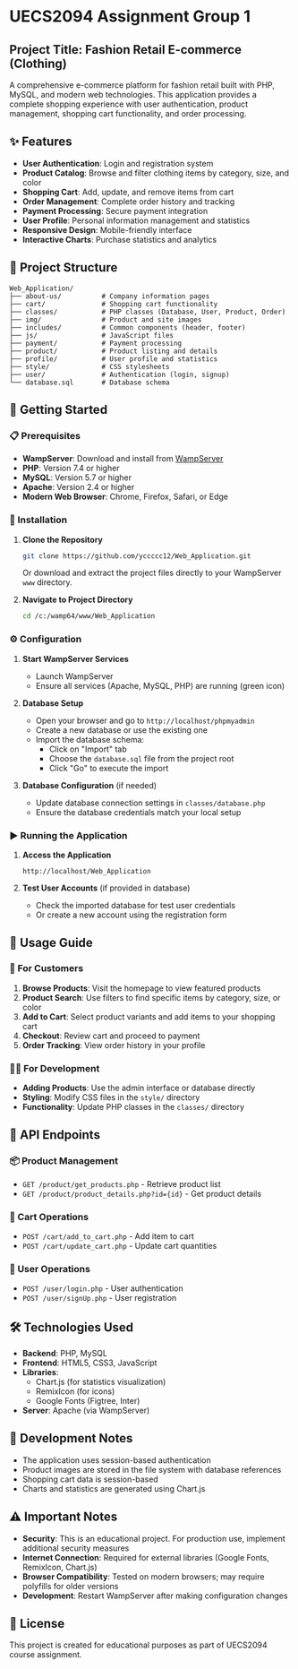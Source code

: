 # UECS2094 Assignment Group 1
## Project Title: Fashion Retail E-commerce (Clothing)

A comprehensive e-commerce platform for fashion retail built with PHP, MySQL, and modern web technologies. This application provides a complete shopping experience with user authentication, product management, shopping cart functionality, and order processing.

## ✨ Features
- **User Authentication**: Login and registration system
- **Product Catalog**: Browse and filter clothing items by category, size, and color
- **Shopping Cart**: Add, update, and remove items from cart
- **Order Management**: Complete order history and tracking
- **Payment Processing**: Secure payment integration
- **User Profile**: Personal information management and statistics
- **Responsive Design**: Mobile-friendly interface
- **Interactive Charts**: Purchase statistics and analytics

## 📁 Project Structure
```
Web_Application/
├── about-us/          # Company information pages
├── cart/              # Shopping cart functionality
├── classes/           # PHP classes (Database, User, Product, Order)
├── img/               # Product and site images
├── includes/          # Common components (header, footer)
├── js/                # JavaScript files
├── payment/           # Payment processing
├── product/           # Product listing and details
├── profile/           # User profile and statistics
├── style/             # CSS stylesheets
├── user/              # Authentication (login, signup)
└── database.sql       # Database schema
```

## 🚀 Getting Started

### 📋 Prerequisites
- **WampServer**: Download and install from [WampServer](https://www.wampserver.com/)
- **PHP**: Version 7.4 or higher
- **MySQL**: Version 5.7 or higher
- **Apache**: Version 2.4 or higher
- **Modern Web Browser**: Chrome, Firefox, Safari, or Edge

### 💾 Installation

1. **Clone the Repository**
   ```bash
   git clone https://github.com/yccccc12/Web_Application.git
   ```
   Or download and extract the project files directly to your WampServer `www` directory.

2. **Navigate to Project Directory**
   ```bash
   cd /c:/wamp64/www/Web_Application
   ```

### ⚙️ Configuration

1. **Start WampServer Services**
   - Launch WampServer
   - Ensure all services (Apache, MySQL, PHP) are running (green icon)

2. **Database Setup**
   - Open your browser and go to `http://localhost/phpmyadmin`
   - Create a new database or use the existing one
   - Import the database schema:
     - Click on "Import" tab
     - Choose the `database.sql` file from the project root
     - Click "Go" to execute the import

3. **Database Configuration** (if needed)
   - Update database connection settings in `classes/database.php`
   - Ensure the database credentials match your local setup

### ▶️ Running the Application

1. **Access the Application**
   ```
   http://localhost/Web_Application
   ```

2. **Test User Accounts** (if provided in database)
   - Check the imported database for test user credentials
   - Or create a new account using the registration form

## 📖 Usage Guide

### 👤 For Customers
1. **Browse Products**: Visit the homepage to view featured products
2. **Product Search**: Use filters to find specific items by category, size, or color
3. **Add to Cart**: Select product variants and add items to your shopping cart
4. **Checkout**: Review cart and proceed to payment
5. **Order Tracking**: View order history in your profile

### 👨‍💻 For Development
- **Adding Products**: Use the admin interface or database directly
- **Styling**: Modify CSS files in the `style/` directory
- **Functionality**: Update PHP classes in the `classes/` directory

## 🔗 API Endpoints

### 📦 Product Management
- `GET /product/get_products.php` - Retrieve product list
- `GET /product/product_details.php?id={id}` - Get product details

### 🛒 Cart Operations
- `POST /cart/add_to_cart.php` - Add item to cart
- `POST /cart/update_cart.php` - Update cart quantities

### 👥 User Operations
- `POST /user/login.php` - User authentication
- `POST /user/signUp.php` - User registration

## 🛠️ Technologies Used

- **Backend**: PHP, MySQL
- **Frontend**: HTML5, CSS3, JavaScript
- **Libraries**: 
  - Chart.js (for statistics visualization)
  - RemixIcon (for icons)
  - Google Fonts (Figtree, Inter)
- **Server**: Apache (via WampServer)

## 📝 Development Notes

- The application uses session-based authentication
- Product images are stored in the file system with database references
- Shopping cart data is session-based
- Charts and statistics are generated using Chart.js

## ⚠️ Important Notes

- **Security**: This is an educational project. For production use, implement additional security measures
- **Internet Connection**: Required for external libraries (Google Fonts, RemixIcon, Chart.js)
- **Browser Compatibility**: Tested on modern browsers; may require polyfills for older versions
- **Development**: Restart WampServer after making configuration changes

## 📄 License

This project is created for educational purposes as part of UECS2094 course assignment.